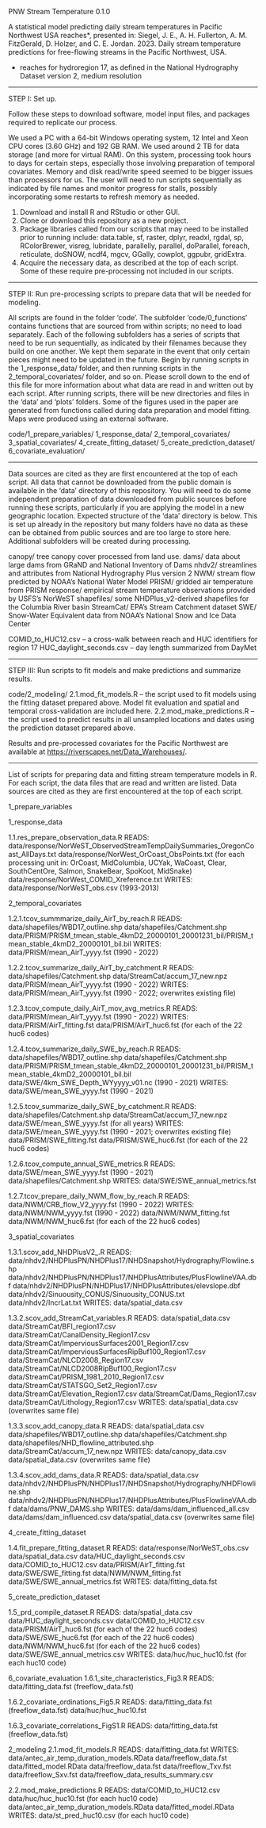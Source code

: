 PNW Stream Temperature 0.1.0

A statistical model predicting daily stream temperatures in Pacific Northwest USA reaches*, presented in:
Siegel, J. E., A. H. Fullerton, A. M. FitzGerald, D. Holzer, and C. E. Jordan. 2023. Daily stream temperature predictions for free-flowing streams in the Pacific Northwest, USA.
* reaches for hydroregion 17, as defined in the National Hydrography Dataset version 2, medium resolution
  
--------------------------------------------------------------------------------

STEP I: Set up.

Follow these steps to download software, model input files, and packages required to replicate our process. 

We used a PC with a 64-bit Windows operating system, 12 Intel and Xeon CPU cores (3.60 GHz) and 192 GB RAM. We used around 2 TB for data storage (and more for virtual RAM). On this system, processing took hours to days for certain steps, especially those involving preparation of temporal covariates. Memory and disk read/write speed seemed to be bigger issues than processors for us. The user will need to run scripts sequentially as indicated by file names and monitor progress for stalls, possibly incorporating some restarts to refresh memory as needed.

1.	Download and install R and RStudio or other GUI.
2.	Clone or download this repository as a new project.
3.	Package libraries called from our scripts that may need to be installed prior to running include: data.table, sf, raster, dplyr, readxl, rgdal, sp, RColorBrewer, visreg, lubridate, parallelly, parallel, doParallel, foreach, reticulate, doSNOW, ncdf4, mgcv, GGally, cowplot, ggpubr, gridExtra.
4.	Acquire the necessary data, as described at the top of each script. Some of these require pre-processing not included in our scripts.
   
--------------------------------------------------------------------------------

STEP II: Run pre-processing scripts to prepare data that will be needed for modeling. 

All scripts are found in the folder ‘code’. The subfolder ‘code/0_functions’ contains functions that are sourced from within scripts; no need to load separately. Each of the following subfolders has a series of scripts that need to be run sequentially, as indicated by their filenames because they build on one another. We kept them separate in the event that only certain pieces might need to be updated in the future. Begin by running scripts in the 1_response_data/ folder, and then running scripts in the 2_temporal_covariates/ folder, and so on. Please scroll down to the end of this file for more information about what data are read in and written out by each script. After running scripts, there will be new directories and files in the ‘data’ and ‘plots’ folders. Some of the figures used in the paper are generated from functions called during data preparation and model fitting. Maps were produced using an external software.

code/1_prepare_variables/
	1_response_data/
	2_temporal_covariates/
	3_spatial_covariates/
	4_create_fitting_dataset/
	5_create_prediction_dataset/
	6_covariate_evaluation/
 
--------------------------------------------------------------------------------

Data sources are cited as they are first encountered at the top of each script. All data that cannot be downloaded from the public domain is available in the ‘data’ directory of this repository. You will need to do some independent preparation of data downloaded from public sources before running these scripts, particularly if you are applying the model in a new geographic location. 
Expected structure of the ‘data’ directory is below. This is set up already in the repository but many folders have no data as these can be obtained from public sources and are too large to store here. Additional subfolders will be created during processing.

canopy/ tree canopy cover processed from land use.
dams/  data about large dams from GRaND and National Inventory of Dams
nhdv2/ streamlines and attributes from National Hydrography Plus version 2
NWM/ stream flow predicted by NOAA’s National Water Model
PRISM/ gridded air temperature from PRISM
response/ empirical stream temperature observations provided by USFS’s NorWeST shapefiles/ some NHDPlus_v2-derived shapefiles for the Columbia River basin
StreamCat/ EPA’s Stream Catchment dataset
SWE/ Snow-Water Equivalent data from NOAA’s National Snow and Ice Data Center

COMID_to_HUC12.csv – a cross-walk between reach and HUC identifiers for region 17
HUC_daylight_seconds.csv – day length summarized from DayMet

--------------------------------------------------------------------------------

STEP III: Run scripts to fit models and make predictions and summarize results.

code/2_modeling/
2.1.mod_fit_models.R – the script used to fit models using the fitting dataset prepared above. Model fit evaluation and spatial and temporal cross-validation are included here.
2.2.mod_make_predictions.R – the script used to predict results in all unsampled locations and dates using the prediction dataset prepared above.

Results and pre-processed covariates for the Pacific Northwest are available at https://riverscapes.net/Data_Warehouses/.

--------------------------------------------------------------------------------

List of scripts for preparing data and fitting stream temperature models in R. For each script, the data files that are read and written are listed. Data sources are cited as they are first encountered at the top of each script.

1_prepare_variables

1_response_data

1.1.res_prepare_observation_data.R
READS:
data/response/NorWeST_ObservedStreamTempDailySummaries_OregonCoast_AllDays.txt
data/response/NorWest_OrCoast_ObsPoints.txt (for each processing unit in: OrCoast, MidColumbia, UCYak, WaCoast, Clear, SouthCentOre, Salmon, SnakeBear, SpoKoot, MidSnake)
data/response/NorWest_COMID_Xreference.txt
WRITES:
data/response/NorWeST_obs.csv (1993-2013)


2_temporal_covariates

1.2.1.tcov_summmarize_daily_AirT_by_reach.R
READS:
data/shapefiles/WBD17_outline.shp
data/shapefiles/Catchment.shp
data/PRISM/PRISM_tmean_stable_4kmD2_20000101_20001231_bil/PRISM_tmean_stable_4kmD2_20000101_bil.bil
WRITES:
data/PRISM/mean_AirT_yyyy.fst (1990 - 2022)

1.2.2.tcov_summarize_daily_AirT_by_catchment.R
READS:
data/shapefiles/Catchment.shp
data/StreamCat/accum_17_new.npz
data/PRISM/mean_AirT_yyyy.fst (1990 - 2022)
WRITES:
data/PRISM/mean_AirT_yyyy.fst (1990 - 2022; overwrites existing file)

1.2.3.tcov_compute_daily_AirT_mov_avg_metrics.R
READS:
data/PRISM/mean_AirT_yyyy.fst (1990 - 2022)
WRITES:
data/PRISM/AirT_fitting.fst
data/PRISM/AirT_huc6.fst (for each of the 22 huc6 codes)

1.2.4.tcov_summarize_daily_SWE_by_reach.R
READS:
data/shapefiles/WBD17_outline.shp
data/shapefiles/Catchment.shp
data/PRISM/PRISM_tmean_stable_4kmD2_20000101_20001231_bil/PRISM_tmean_stable_4kmD2_20000101_bil.bil
data/SWE/4km_SWE_Depth_WYyyyy_v01.nc (1990 - 2021)
WRITES:
data/SWE/mean_SWE_yyyy.fst (1990 - 2021)

1.2.5.tcov_summarize_daily_SWE_by_catchment.R
READS:
data/shapefiles/Catchment.shp
data/StreamCat/accum_17_new.npz
data/SWE/mean_SWE_yyyy.fst (for all years)
WRITES:
data/SWE/mean_SWE_yyyy.fst (1990 - 2021; overwrites existing file)
data/PRISM/SWE_fitting.fst
data/PRISM/SWE_huc6.fst (for each of the 22 huc6 codes)

1.2.6.tcov_compute_annual_SWE_metrics.R
READS:
data/SWE/mean_SWE_yyyy.fst (1990 - 2021)
data/shapefiles/Catchment.shp
WRITES:
data/SWE/SWE_annual_metrics.fst

1.2.7.tcov_prepare_daily_NWM_flow_by_reach.R
READS:
data/NWM/CRB_flow_V2_yyyy.fst (1990 - 2022)
WRITES:
data/NWM/NWM_yyyy.fst (1990 - 2022)
data/NWM/NWM_fitting.fst
data/NWM/NWM_huc6.fst (for each of the 22 huc6 codes)


3_spatial_covariates

1.3.1.scov_add_NHDPlusV2_.R
READS:
data/nhdv2/NHDPlusPN/NHDPlus17/NHDSnapshot/Hydrography/Flowline.shp
data/nhdv2/NHDPlusPN/NHDPlus17/NHDPlusAttributes/PlusFlowlineVAA.dbf
data/nhdv2/NHDPlusPN/NHDPlus17/NHDPlusAttributes/elevslope.dbf
data/nhdv2/Sinuousity_CONUS/Sinuousity_CONUS.txt
data/nhdv2/IncrLat.txt
WRITES:
data/spatial_data.csv

1.3.2.scov_add_StreamCat_variables.R
READS:
data/spatial_data.csv
data/StreamCat/BFI_region17.csv
data/StreamCat/CanalDensity_Region17.csv
data/StreamCat/ImperviousSurfaces2001_Region17.csv
data/StreamCat/ImperviousSurfacesRipBuf100_Region17.csv
data/StreamCat/NLCD2008_Region17.csv
data/StreamCat/NLCD2008RipBuf100_Region17.csv
data/StreamCat/PRISM_1981_2010_Region17.csv
data/StreamCat/STATSGO_Set2_Region17.csv
data/StreamCat/Elevation_Region17.csv
data/StreamCat/Dams_Region17.csv	
data/StreamCat/Lithology_Region17.csv
WRITES:
data/spatial_data.csv (overwrites same file)

1.3.3.scov_add_canopy_data.R
READS:
data/spatial_data.csv
data/shapefiles/WBD17_outline.shp
data/shapefiles/Catchment.shp
data/shapefiles/NHD_flowline_attributed.shp
data/StreamCat/accum_17_new.npz
WRITES:
data/canopy_data.csv
data/spatial_data.csv (overwrites same file)

1.3.4.scov_add_dams_data.R
READS:
data/spatial_data.csv
data/nhdv2/NHDPlusPN/NHDPlus17/NHDSnapshot/Hydrography/NHDFlowline.shp
data/nhdv2/NHDPlusPN/NHDPlus17/NHDPlusAttributes/PlusFlowlineVAA.dbf
data/dams/PNW_DAMS.shp
WRITES:
data/dams/dam_influenced_all.csv
data/dams/dam_influenced.csv
data/spatial_data.csv (overwrites same file)

4_create_fitting_dataset

1.4.fit_prepare_fitting_dataset.R
READS:
data/response/NorWeST_obs.csv
data/spatial_data.csv
data/HUC_daylight_seconds.csv
data/COMID_to_HUC12.csv
data/PRISM/AirT_fitting.fst
data/SWE/SWE_fitting.fst
data/NWM/NWM_fitting.fst
data/SWE/SWE_annual_metrics.fst
WRITES:
data/fitting_data.fst


5_create_prediction_dataset

1.5_prd_compile_dataset.R
READS:
data/spatial_data.csv
data/HUC_daylight_seconds.csv
data/COMID_to_HUC12.csv
data/PRISM/AirT_huc6.fst (for each of the 22 huc6 codes)
data/SWE/SWE_huc6.fst (for each of the 22 huc6 codes)
data/NWM/NWM_huc6.fst (for each of the 22 huc6 codes)
data/SWE/SWE_annual_metrics.csv
WRITES:
data/huc/huc_huc10.fst (for each huc10 code)

6_covariate_evaluation
1.6.1_site_characteristics_Fig3.R
READS:
data/fitting_data.fst (freeflow_data.fst)

1.6.2_covariate_ordinations_Fig5.R
READS:
data/fitting_data.fst (freeflow_data.fst)
data/huc/huc_huc10.fst

1.6.3_covariate_correlations_FigS1.R
READS:
data/fitting_data.fst (freeflow_data.fst)


2_modeling
2.1.mod_fit_models.R
READS:
data/fitting_data.fst
WRITES:
data/antec_air_temp_duration_models.RData
data/freeflow_data.fst
data/fitted_model.RData
data/freeflow_data.fst
data/freeflow_Txv.fst
data/freeflow_Sxv.fst
data/freeflow_data_results_summary.csv

2.2.mod_make_predictions.R
READS:
data/COMID_to_HUC12.csv
data/huc/huc_huc10.fst (for each huc10 code)
data/antec_air_temp_duration_models.RData
data/fitted_model.RData
WRITES:
data/st_pred_huc10.csv (for each huc10 code)



